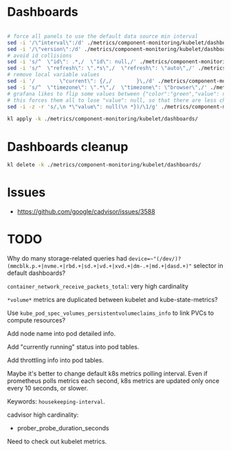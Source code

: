 
# Dashboards

```bash

# force all panels to use the default data source min interval
sed -i '/\"interval\":/d' ./metrics/component-monitoring/kubelet/dashboards/*.json
sed -i '/\"version\":/d' ./metrics/component-monitoring/kubelet/dashboards/*.json
# avoid id collisions
sed -i 's/^  \"id\": .*,/  \"id\": null,/' ./metrics/component-monitoring/kubelet/dashboards/*.json
sed -i 's/^  \"refresh\": \".*s\",/  \"refresh\": \"auto\",/' ./metrics/component-monitoring/kubelet/dashboards/*.json
# remove local variable values
sed -i '/        \"current\": {/,/        }\,/d' ./metrics/component-monitoring/kubelet/dashboards/*.json
sed -i 's/^  \"timezone\": \".*\",/  \"timezone\": \"browser\",/' ./metrics/component-monitoring/kubelet/dashboards/*.json
# grafana likes to flip some values between {"color":"green","value": null} and {"color":"green"}
# this forces them all to lose "value": null, so that there are less changes in commits
sed -i -z -r 's/,\n *\"value\": null(\n *})/\1/g' ./metrics/component-monitoring/kubelet/dashboards/*.json

kl apply -k ./metrics/component-monitoring/kubelet/dashboards/
```

# Dashboards cleanup

```bash
kl delete -k ./metrics/component-monitoring/kubelet/dashboards/
```

# Issues

- https://github.com/google/cadvisor/issues/3588

# TODO

Why do many storage-related queries had `device=~"(/dev/)?(mmcblk.p.+|nvme.+|rbd.+|sd.+|vd.+|xvd.+|dm-.+|md.+|dasd.+)"` selector in default dashboards?

`container_network_receive_packets_total`: very high cardinality

`*volume*` metrics are duplicated between kubelet and kube-state-metrics?

Use `kube_pod_spec_volumes_persistentvolumeclaims_info` to link PVCs to compute resources?

Add node name into pod detailed info.

Add "currently running" status into pod tables.

Add throttling info into pod tables.

Maybe it's better to change default k8s metrics polling interval.
Even if prometheus polls metrics each second,
k8s metrics are updated only once every 10 seconds, or slower.

Keywords: `housekeeping-interval`.

cadvisor high cardinality:
- prober_probe_duration_seconds

Need to check out kubelet metrics.
